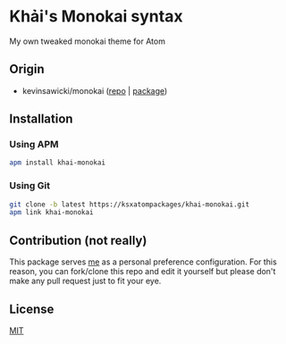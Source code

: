 # Khải's Monokai syntax
My own tweaked monokai theme for Atom

## Origin

 * kevinsawicki/monokai ([repo](https://github.com/kevinsawicki/monokai) | [package](https://atom.io/packages/monokai))

## Installation

### Using APM

```bash
apm install khai-monokai
```

### Using Git

```bash
git clone -b latest https://ksxatompackages/khai-monokai.git
apm link khai-monokai
```

## Contribution (not really)

This package serves [me](https://github.com/KSXGitHub) as a personal preference configuration. For this reason, you can fork/clone this repo and edit it yourself but please don't make any pull request just to fit your eye.

## License

[MIT](https://github.com/ksxatompackages/khai-monokai/blob/master/LICENSE.md)

